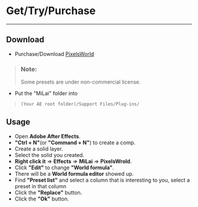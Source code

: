 # Get/Try/Purchase
---
## Download

- Purchase/Download [PixelsWorld](https://milai.tech/products/PixelsWorld/)

> ### Note: 
> Some presets are under non-commercial license. 

- Put the "MiLai" folder into 
> `(Your AE root folder)/Support Files/Plug-ins/`


## Usage

- Open **Adobe After Effects**. 
-  **"Ctrl + N"**(or **"Command + N"**) to create a comp. 
- Create a solid layer. 
- Select the solid you created. 
- **Right click it** => **Effects** => **MiLai** => **PixelsWrold**. 
- Click **"Edit"** to change **"World formula"**.
- There will be a **World formula editor** showed up.
- Find **"Preset list"** and select a column that is interesting to you, select a preset in that column
- Click the **"Replace"** button. 
- Click the **"Ok"** button.